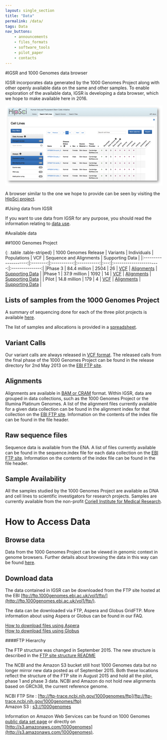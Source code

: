 ```yaml
---
layout: single_section
title: "Data"
permalink: /data/
tags: Data
nav_buttons:
    - announcements
    - files_formats
    - software_tools
    - pilot_paper
    - contacts
---
```


#IGSR and 1000 Genomes data browser

IGSR incorporates data generated by the 1000 Genomes Project along with other openly available data on the same and other samples. To enable exploration of the available data, IGSR is developing a data browser, which we hope to make available here in 2016.

![HipSci screen shot](/sites/1000genomes.org/files/images/hipsci_screen.png?raw=true)

A browser similar to the one we hope to provide can be seen by visiting the [HipSci project](http://www.hipsci.org/lines/#/lines).

#Using data from IGSR

If you want to use data from IGSR for any purpose, you should read the information relating to [data use](/IGSR_disclaimer).

#Available data

##1000 Genomes Project

{: .table .table-striped}
| 1000 Genomes Release | Variants |	Individuals	| Populations |	VCF	| Sequence and Alignments |	Supporting Data |
|:--------------------:|:--------:|:-----------:|:-----------:|:---:|:-----------------------:|:---------------:|
|Phase 3 | 84.4 million | 2504 | 26 | [VCF](ftp://ftp.1000genomes.ebi.ac.uk/vol1/ftp/release/20130502/) | [Alignments](ftp://ftp.1000genomes.ebi.ac.uk/vol1/ftp/phase3) | [Supporting Data](ftp://ftp.1000genomes.ebi.ac.uk/vol1/ftp/release/20130502/supporting/) |
|Phase 1 | 37.9 million | 1092 | 14 | [VCF](ftp://ftp.1000genomes.ebi.ac.uk/vol1/ftp/phase1/analysis_results/integrated_call_sets/) | [Alignments](ftp://ftp.1000genomes.ebi.ac.uk/vol1/ftp/phase1/data/) | [Supporting Data](ftp://ftp.1000genomes.ebi.ac.uk/vol1/ftp/phase1/analysis_results/) |
| Pilot | 14.8 million | 179 | 4 | [VCF](ftp://ftp.1000genomes.ebi.ac.uk/vol1/ftp/pilot_data/paper_data_sets/a_map_of_human_variation/low_coverage) | [Alignments](ftp://ftp.1000genomes.ebi.ac.uk/vol1/ftp/pilot_data/data) | [Supporting Data](ftp://ftp.1000genomes.ebi.ac.uk/vol1/ftp/pilot_data/paper_data_sets/a_map_of_human_variation/) |



## Lists of samples from the 1000 Genomes Project

A summary of sequencing done for each of the three pilot projects is available [here](/sites/1000genomes.org/files/docs/PilotsSummary.pdf). 

The list of samples and allocations is provided in a [spreadsheet](http://ftp.1000genomes.ebi.ac.uk/vol1/ftp/technical/working/20130606_sample_info/20130606_sample_info.xlsx).

## Variant Calls

Our variant calls are always released in [VCF format](https://samtools.github.io/hts-specs/). The released calls from the final phase of the 1000 Genomes Project can be found in the release directory for 2nd May 2013 on the [EBI FTP site](http://ftp.1000genomes.ebi.ac.uk/vol1/ftp/release/20130502).

## Alignments

Alignments are available in [BAM or CRAM](https://samtools.github.io/hts-specs/) format. Within IGSR, data are grouped in data collections, such as the 1000 Genomes Project or the Illumina Platinum Genomes. A list of the alignment files currently available for a given data collection can be found in the alignment index  for that collection on the [EBI FTP site](http://ftp.1000genomes.ebi.ac.uk/vol1/ftp/data_collections/). Information on the contents of the index file can be found in the file header.

## Raw sequence files

Sequence data is available from the ENA. A list of files currently available can be found in the sequence.index file for each data collection on the [EBI FTP site](http://ftp.1000genomes.ebi.ac.uk/vol1/ftp/data_collections/). Information on the contents of the index file can be found in the file header.

## Sample Availability

All the samples studied by the 1000 Genomes Project are available as DNA and cell lines to scientific investigators for research projects. Samples are currently available from the non-profit [Coriell Institute for Medical Research](http://ccr.coriell.org/sections/Collections/NHGRI/hapmap.aspx?PgId=266&coll=GM).

# How to Access Data

## Browse data

Data from the 1000 Genomes Project can be viewed in genomic context in genome browsers. Further details about browsing the data in this way can be found [here](/1000-genomes-browsers).

## Download data

The data contained in IGSR can be downloaded from the FTP site hosted at the EBI [ftp://ftp.1000genomes.ebi.ac.uk/vol1/ftp/](http://ftp.1000genomes.ebi.ac.uk/vol1/ftp/).

The data can be downloaded via FTP, Aspera and Globus GridFTP. More information about using Aspera or Globus can be found in our FAQ.

[How to download files using Aspera](http://www.1000genomes.org/faq/how-download-files-using-aspera)  
[How to download files using Globus](http://www.1000genomes.org/faq/can-i-access-1000-genomes-data-globus-online)

####FTP Hierarchy

The FTP structure was changed in September 2015. The new structure is described in the [FTP site structure README](http://ftp.1000genomes.ebi.ac.uk/vol1/ftp/README_ftp_site_structure.md) 

The NCBI and the Amazon S3 bucket still host 1000 Genomes data but no longer mirror new data posted as of September 2015. Both these locations reflect the structure of the FTP site in August 2015 and hold all the pilot, phase 1 and phase 3 data. NCBI and Amazon do not hold new alignments based on GRCh38, the current reference genome.

NCBI FTP Site : [ftp://ftp-trace.ncbi.nih.gov/1000genomes/ftp](ftp://ftp-trace.ncbi.nih.gov/1000genomes/ftp)  
Amazon S3 : [s3://1000genomes](denied:s3://1000genomes)

Information on Amazon Web Services can be found on 1000 Genomes [public data set page](http://aws.amazon.com/datasets/4383) or directly on [http://s3.amazonaws.com/1000genomes](http://s3.amazonaws.com/1000genomes).






